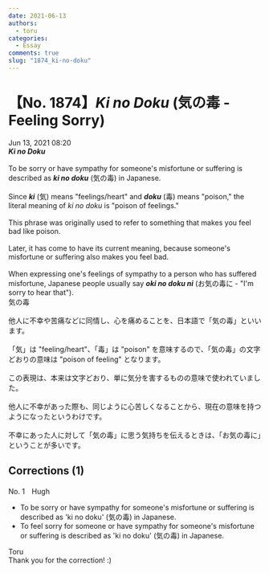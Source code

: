 ```yaml
---
date: 2021-06-13
authors:
  - toru
categories:
  - Essay
comments: true
slug: "1874_ki-no-doku"
---
```


# 【No. 1874】<strong><em>Ki no Doku</em></strong> (気の毒 - Feeling Sorry)
<div class="date">Jun 13, 2021 08:20</div>
<div id="post"><div id="body_show_ori">
<strong><em>Ki no Doku</em></strong><br/><br/>To be sorry or have sympathy for someone's misfortune or suffering is described as <strong><em>ki no doku</em></strong> (気の毒) in Japanese.<br/><br/>Since <strong><em>ki</em></strong> (気) means "feelings/heart" and <strong><em>doku</em></strong> (毒) means "poison," the literal meaning of <em>ki no doku</em> is "poison of feelings."<br/><br/>This phrase was originally used to refer to something that makes you feel bad like poison.<br/><br/>Later, it has come to have its current meaning, because someone's misfortune or suffering also makes you feel bad.<br/><br/>When expressing one's feelings of sympathy to a person who has suffered misfortune, Japanese people usually say <strong><em>oki no doku ni</em></strong> (お気の毒に - "I'm sorry to hear that").
</div></div>

<!-- more -->

<div id="post_ja"><div id="body_show_mo">
気の毒<br/><br/>他人に不幸や苦痛などに同情し、心を痛めることを、日本語で「気の毒」といいます。<br/><br/>「気」は "feeling/heart"、「毒」は "poison" を意味するので、「気の毒」の文字どおりの意味は "poison of feeling" となります。<br/><br/>この表現は、本来は文字どおり、単に気分を害するものの意味で使われていました。<br/><br/>他人に不幸があった際も、同じように心苦しくなることから、現在の意味を持つようになったというわけです。<br/><br/>不幸にあった人に対して「気の毒」に思う気持ちを伝えるときは、「お気の毒に」ということが多いです。
</div></div>

## Corrections (1)
<div id="block"><div class="first_name"> No. 1　<span class="just_name">Hugh</span></div><div id="block2">
<ul class="correction_field">
<li class="incorrect">To be sorry or have sympathy for someone's misfortune or suffering is described as 'ki no doku' (気の毒) in Japanese.</li>
<li class="corrected correct">
To <span class="f_blue">feel sorry for someone</span> or have sympathy for someone's misfortune or suffering is described as 'ki no doku' (気の毒) in Japanese.
</li>
</ul>
</div><div class="name"><span class="just_name">Toru</span><br>
Thank you for the correction! :)
</div>
</div>

